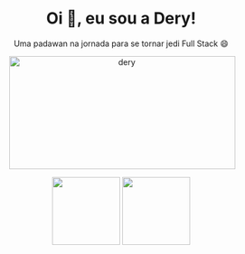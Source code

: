  <h1 align="center">Oi 👋, eu sou a Dery!</h1>
 
 <div align="center">Uma padawan na jornada para se tornar jedi Full Stack 😄
   <p>&nbsp;<img align="center" src="https://user-images.githubusercontent.com/68016371/155893906-4e69790d-c137-4dff-a311-d3bdb2640079.gif" alt="dery" height="200"        width="400"/>
   </p>
 <img height="120em" src="https://github-readme-stats.vercel.app/api?username=DerySouza&show_icons=true&theme=tokyonight&include_all_commits=true&count_private=true"/>
 <img height="120em" src="https://github-readme-stats.vercel.app/api/top-langs/?username=DerySouza&layout=compact&langs_count=7&theme=tokyonight&include"/>
</div> 
 </div>

 


